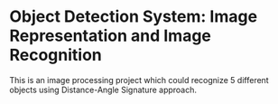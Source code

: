 # Object Detection System: Image Representation and Image Recognition

This is an image processing project which could recognize 5 different objects using Distance-Angle Signature approach. 
